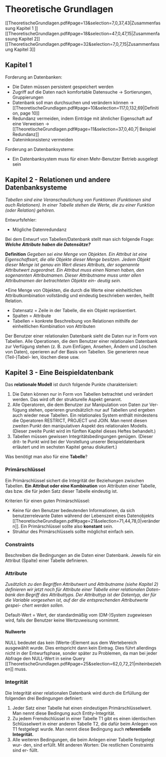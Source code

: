 # Theoretische Grundlagen 

[[TheoretischeGrundlagen.pdf#page=13&selection=7,0,37,43|Zusammenfassung Kapitel 1 ]]
[[TheoretischeGrundlagen.pdf#page=18&selection=47,0,47,15|Zusammenfassung Kapitel 2]]
[[TheoretischeGrundlagen.pdf#page=32&selection=7,0,7,15|Zusammenfassung Kapitel 3]]

## Kapitel 1
Forderung an Datenbanken: 
- Die Daten müssen persistent gespeichert werden
- Zugriff auf die Daten nach komfortable Datensuche → Sortierungen, Gruppierungen
- Datenbank soll man durchsuchen und verändern können → [[TheoretischeGrundlagen.pdf#page=10&selection=117,0,132,69|Definition, page 10]]
- Redundanz vermeiden, indem Einträge mit ähnlicher Eigenschaft auf eine Verweisen →  [[TheoretischeGrundlagen.pdf#page=11&selection=37,0,40,7| Beispiel Redundanz]]
- Dateninkonsistenz vermeiden

Forderung an Datenbanksysteme:
- Ein Datenbanksystem muss für einen Mehr-Benutzer Betrieb ausgelegt sein
## Kapitel 2 - Relationen und andere Datenbanksysteme
*Tabellen sind eine Veranschaulichung von Funktionen (Funktionen sind auch Relationen). In einer Tabelle stehen die Werte, die zu einer Funktion (oder Relation) gehören.*

Entwurfsfehler: 
-  Mögliche Datenredundanz 

Bei dem Entwurf von Tabellen/Datenbank stellt man sich folgende Frage: **_Welche Attribute haben die Datensätze?_**

**Definition**
	*Gegeben sei eine Menge von Objekten. Ein Attribut ist eine Eigenschaftsart,
	die alle Objekte dieser Menge besitzen. Jedem Objekt dieser Menge ist genau
	ein Wert dieses Attributs, der sogenannte Attributwert zugeordnet. Ein
	Attribut muss einen Namen haben, den sogenannten Attributnamen. Dieser
	Attributname muss unter allen Attributnamen der betrachteten Objekte ein-
	deutig sein.*

*Eine Menge von Objekten, die durch die Werte einer einheitlichen Attributkombination vollständig und eindeutig beschrieben werden, heißt Relation.

- Datensatz = Zeile in der Tabelle, die ein Objekt repräsentiert. 
- Spalten = Attribute
- Tabellen = konkrete Beschreibung von Relationen mithilfe der einheitlichen Kombination von Attributen 

Der Benutzer einer relationalen Datenbank sieht die Daten nur in Form von
Tabellen. Alle Operationen, die dem Benutzer einer relationalen Datenbank
zur Verfügung stehen (z. B. zum Einfügen, Ansehen, Ändern und Löschen von
Daten), operieren auf der Basis von Tabellen. Sie generieren neue (Teil-)Tabel-
len, löschen diese usw.

## Kapitel 3 - Eine Beispieldatenbank
Das **relationale Modell** ist durch folgende Punkte charakterisiert: 
1. Die Daten können nur in Form von Tabellen betrachtet und verändert
werden. Das wird oft der strukturelle Aspekt genannt.
2. Alle Operatoren, die dem Benutzer zur Manipulation von Daten zur Ver-
fügung stehen, operieren grundsätzlich nur auf Tabellen und ergeben
auch wieder neue Tabellen. Ein relationales System enthält mindestens
die Operatoren RESTRICT, PROJECT und JOIN. Man nennt diesen
zweiten Punkt den manipulativen Aspekt des relationalen Modells.
(Dieser zweite Punkt wird im fünften Kapitel dieses Heftes behandelt.)
3. Tabellen müssen gewissen Integritätsbedingungen genügen. (Dieser drit-
te Punkt wird bei der Vorstellung unserer Beispieldatenbank erläutert
und im sechsten Kapitel genau diskutiert.)

Was benötigt man also für eine **Tabelle**? 
### **Primärschlüssel**
Ein Primärschlüssel sichert die Integrität der Beziehungen zwischen Tabellen. **Ein Attribut oder eine Kombination** von Attributen einer Tabelle, das bzw. die für jeden Satz dieser Tabelle eindeutig ist. 

Kriterien für einen guten Primärschlüssel: 
- Keine für den Benutzer bedeutenden Informationen, da sich benutzerrelevante Daten während der Lebenszeit eines Datenobjekts [[TheoretischeGrundlagen.pdf#page=21&selection=71,44,78,0|verändern]]. Ein Primärschlüssel sollte also **konstant** sein. 
- Struktur des Primärschlüssels sollte möglichst einfach sein. 

### Constraints
Beschreiben die Bedingungen an die Daten einer Datenbank. Jeweils für ein Attribut (Spalte) einer Tabelle definieren. 
### Attribute
*Zusätzlich zu den Begriffen Attributwert und Attributname (siehe Kapitel 2)
definieren wir jetzt noch für Attribute einer Tabelle einer relationalen Daten-
bank den Begriff des Attributtyps. Der Attributtyp ist der Datentyp, der für
die Variable vorgesehen ist, auf der die entsprechenden Attributwerte gespei-
chert werden sollen.*

Default-Wert = Wert, der standardmäßig vom (DM-)System zugewiesen wird, falls der Benutzer keine Wertzuweisung vornimmt.

#### Nullwerte
NULL bedeutet das kein (Werte-)Element aus dem Wertebereich ausgewählt wurde. Dies entspricht dann kein Eintrag. Dies führt allerdings nicht in der Entwurfsphase, sonder später zu Problemen, da man bei jeder Abfrage den NULL-Wert in seine Query [[TheoretischeGrundlagen.pdf#page=25&selection=62,0,72,21|miteinbeziehen]] muss. 

### Integrität
Die Integrität einer relationalen Datenbank wird durch die Erfüllung der
folgenden drei Bedingungen definiert:
1. Jeder Satz einer Tabelle hat einen eindeutigen Primärschlüsselwert. Man
nennt diese Bedingung auch Entity-Integrität.
2. Zu jedem Fremdschlüssel in einer Tabelle T1 gibt es einen identischen
Schlüsselwert in einer anderen Tabelle T2, die dafür beim Anlegen von T1
festgelegt wurde. Man nennt diese Bedingung auch **referentielle
Integrität.**
3. Alle weiteren Bedingungen, die beim Anlegen einer Tabelle festgelegt wur-
den, sind erfüllt. Mit anderen Worten: Die restlichen Constraints sind er-
füllt.


